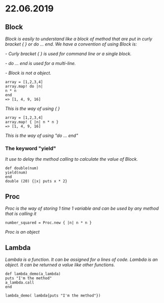 # 22.06.2019
## Block
_Block is easily to understand like a block of method that are put in curly bracket { } or do ... end._ 
_We have a convention of using Block is:_

_- Curly bracket { } is used for command line or a single block._

_- do ... end is used for a multi-line._

_- Block is not a object._

```
array = [1,2,3,4]
array.map! do |n|
n * n
end
=> [1, 4, 9, 16]
```
_This is the way of using { }_
```
array = [1,2,3,4]
array.map! { |n| n * n } 
=> [1, 4, 9, 16]
```
_This is the way of using "do ... end"_

### The keyword "yield"
_It use to delay the method calling to calculate the value of Block._
```
def double(num)
yield(num)
end 
double (20) {|x| puts x * 2}
```
## Proc
_Proc is the way of storing 1 time 1 variable and can be used by any method that is calling it_
```
number_squared = Proc.new { |n| n * n }
```
_Proc is an object_

## Lambda
_Lambda is a function._
_It can be assigned for a lines of code._
_Lambda is an object._
_It can be returned a value like other functions._
```
def lambda_demo(a_lambda)
puts "I'm the method"
a_lambda.call
end

lambda_demo( lambda{puts "I'm the method"})
```

